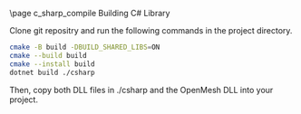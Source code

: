 \page c_sharp_compile Building C# Library

Clone git repositry and run the following commands in the project directory.
```bash
cmake -B build -DBUILD_SHARED_LIBS=ON
cmake --build build
cmake --install build
dotnet build ./csharp
```
Then, copy both DLL files in ./csharp and the OpenMesh DLL into your project.